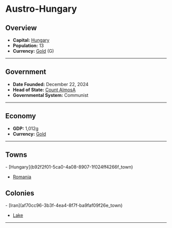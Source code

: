 <!--UNDEDITED FILE, remove this entire line if this file has been edited!-->
# <!--NAME-->Austro-Hungary<!--NAME-->

## Overview

- **Capital:** <!--CAPITAL_LINK-->[Hungary](b92f2f01-5ca0-4a08-8907-1f024ff4266f_town)<!--CAPITAL_LINK-->
- **Population:** <!--POPULATION-->13<!--POPULATION-->
- **Currency:** <!--CURRENCY_LINK-->[Gold](Gold_currency)<!--CURRENCY_LINK--> (<!--CURRENCY_ABV-->G<!--CURRENCY_ABV-->)

---

## Government

- **Date Founded:** <!--FOUNDED-->December 22, 2024<!--FOUNDED-->
- **Head of State:** <!--LEADER_TITLE_LINK-->[Count AlmosA](AlmosA_user)<!--LEADER_TITLE_LINK-->
- **Governmental System:** <!--GOVERNMENT-->Communist<!--GOVERNMENT-->

---

## Economy

- **GDP:** <!--GDP-->1,012g<!--GDP-->
- **Currency:** <!--CURRENCY_LINK-->[Gold](Gold_currency)<!--CURRENCY_LINK-->

---

## Towns

<!--TOWNS-->- [Hungary](b92f2f01-5ca0-4a08-8907-1f024ff4266f_town)
- [Romania](fd40e912-b1df-4fc3-b19b-56c0206acfa1_town)<!--TOWNS-->

## Colonies

<!--COLONIES-->- [Iran](af70cc96-3b3f-4ea4-8f7f-ba9faf09f26e_town)
- [Lake](bbf987dc-57c5-4a2b-a552-5b13c43ee223_town)<!--COLONIES-->

---